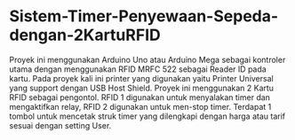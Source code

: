 # Sistem-Timer-Penyewaan-Sepeda-dengan-2KartuRFID

Proyek ini menggunakan Arduino Uno atau Arduino Mega sebagai kontroler utama dengan menggunakan RFID MRFC 522 sebagai Reader ID pada kartu. Pada proyek kali ini printer yang digunakan yaitu Printer Universal yang support dengan USB Host Shield. Proyek ini menggunakan 2 Kartu RFID sebagai pengontol. RFID 1 digunakan untuk menyalakan timer dan mengaktifkan relay, RFID 2 digunakan untuk men-stop timer. Terdapat 1 tombol untuk mencetak struk timer yang dilengkapi dengan harga atau tarif sesuai dengan setting User.

